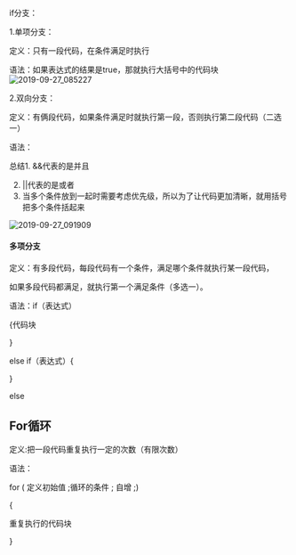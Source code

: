 #### 

if分支：

1.单项分支：

定义：只有一段代码，在条件满足时执行

语法：如果表达式的结果是true，那就执行大括号中的代码块![2019-09-27_085227](C:\Users\Lenovo\Desktop\新建文件夹\2019-09-27_085227.png)



2.双向分支：

定义：有俩段代码，如果条件满足时就执行第一段，否则执行第二段代码（二选一）

语法：

总结1.  &&代表的是并且

2. ||代表的是或者
3. 当多个条件放到一起时需要考虑优先级，所以为了让代码更加清晰，就用括号把多个条件括起来

![2019-09-27_091909](C:\Users\Lenovo\Desktop\新建文件夹\2019-09-27_091909.png)



#### 多项分支

定义：有多段代码，每段代码有一个条件，满足哪个条件就执行某一段代码，

  如果多段代码都满足，就执行第一个满足条件（多选一）。

语法：if（表达式）

{代码块

}

else  if（表达式）{



}

else



## For循环

定义:把一段代码重复执行一定的次数（有限次数）

语法：

for ( 定义初始值 ;循环的条件   ; 自增  ;)

{

重复执行的代码块

}